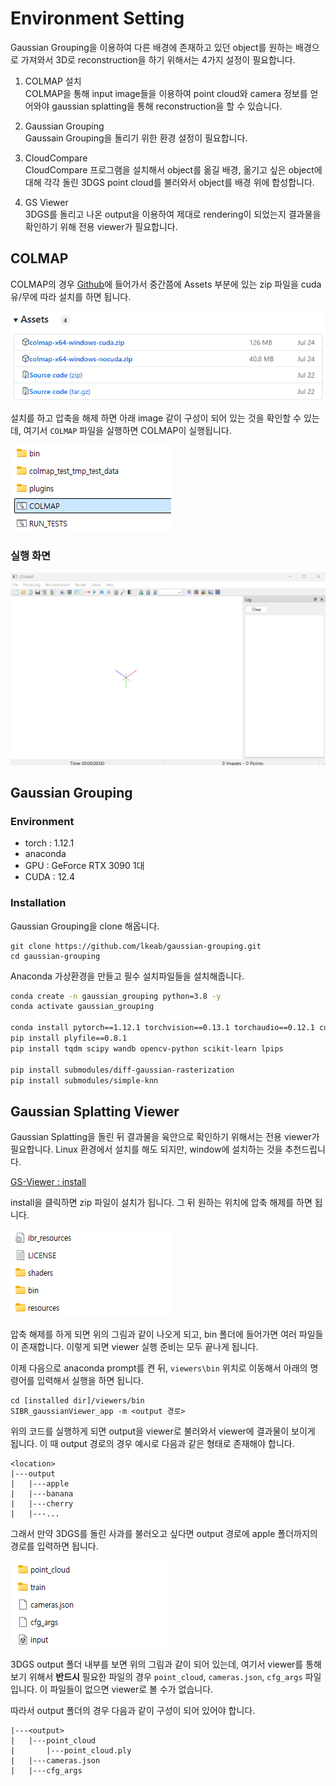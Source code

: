 # Environment Setting

Gaussian Grouping을 이용하여 다른 배경에 존재하고 있던 object를 원하는 배경으로 가져와서 3D로 reconstruction을 하기 위해서는 4가지 설정이 필요합니다.

1. COLMAP 설치\
 COLMAP을 통해 input image들을 이용하여 point cloud와 camera 정보를 얻어와야 gaussian splatting을 통해 reconstruction을 할 수 있습니다.

2. Gaussian Grouping\
 Gaussain Grouping을 돌리기 위한 환경 설정이 필요합니다.

3. CloudCompare\
 CloudCompare 프로그램을 설치해서 object를 옮길 배경, 옮기고 싶은 object에 대해 각각 돌린 3DGS point cloud를 불러와서 object를 배경 위에 합성합니다.

4. GS Viewer\
 3DGS를 돌리고 나온 output을 이용하여 제대로 rendering이 되었는지 결과물을 확인하기 위해 전용 viewer가 필요합니다.

## COLMAP

COLMAP의 경우 [Github](https://github.com/colmap/colmap/releases)에 들어가서 중간쯤에 Assets 부분에 있는 zip 파일을 cuda 유/무에 따라 설치를 하면 됩니다.

![down_colmap](https://github.com/Capstone-SW-Project/3D-Gaussian/blob/main/img/explain/down_colmap.png)

설치를 하고 압축을 해제 하면 아래 image 같이 구성이 되어 있는 것을 확인할 수 있는데, 여기서 ```COLMAP``` 파일을 실행하면 COLMAP이 실행됩니다.

![colmap](https://github.com/Capstone-SW-Project/3D-Gaussian/blob/main/img/explain/colmap.png)

### 실행 화면

![colmap_exe](https://github.com/Capstone-SW-Project/3D-Gaussian/blob/main/img/explain/colmap_exe.png)

## Gaussian Grouping

### Environment

- torch : 1.12.1
- anaconda
- GPU : GeForce RTX 3090 1대
- CUDA : 12.4

### Installation

Gaussian Grouping을 clone 해옵니다.

```
git clone https://github.com/lkeab/gaussian-grouping.git
cd gaussian-grouping
```

Anaconda 가상환경을 만들고 필수 설치파일들을 설치해줍니다.

```bash
conda create -n gaussian_grouping python=3.8 -y
conda activate gaussian_grouping 

conda install pytorch==1.12.1 torchvision==0.13.1 torchaudio==0.12.1 cudatoolkit=11.3 -c pytorch
pip install plyfile==0.8.1
pip install tqdm scipy wandb opencv-python scikit-learn lpips

pip install submodules/diff-gaussian-rasterization
pip install submodules/simple-knn
```

## Gaussian Splatting Viewer

Gaussian Splatting을 돌린 뒤 결과물을 육안으로 확인하기 위해서는 전용 viewer가 필요합니다. Linux 환경에서 설치를 해도 되지만, window에 설치하는 것을 추천드립니다.

[GS-Viewer : install](https://repo-sam.inria.fr/fungraph/3d-gaussian-splatting/binaries/viewers.zip)

install을 클릭하면 zip 파일이 설치가 됩니다. 그 뒤 원하는 위치에 압축 해제를 하면 됩니다.

![viewer](https://github.com/Capstone-SW-Project/3D-Gaussian/blob/main/img/explain/viewer.png)

압축 해제를 하게 되면 위의 그림과 같이 나오게 되고, bin 폴더에 들어가면 여러 파일들이 존재합니다. 이렇게 되면 viewer 실행 준비는 모두 끝나게 됩니다.

이제 다음으로 anaconda prompt를 켠 뒤, ```viewers\bin``` 위치로 이동해서 아래의 명령어를 입력해서 실행을 하면 됩니다.

```shell
cd [installed dir]/viewers/bin
SIBR_gaussianViewer_app -m <output 경로>
```

위의 코드를 실행하게 되면 output을 viewer로 불러와서 viewer에 결과물이 보이게 됩니다. 이 때 output 경로의 경우 예시로 다음과 같은 형태로 존재해야 합니다.

```
<location>
|---output
|   |---apple
|   |---banana
|   |---cherry
|   |---...
```

그래서 만약 3DGS를 돌린 사과를 불러오고 싶다면 output 경로에 apple 폴더까지의 경로를 입력하면 됩니다.

![output_dir](https://github.com/Capstone-SW-Project/3D-Gaussian/blob/main/img/explain/output_dir.png)

3DGS output 폴더 내부를 보면 위의 그림과 같이 되어 있는데, 여기서 viewer를 통해 보기 위해서 **반드시** 필요한 파일의 경우 ```point_cloud```, ```cameras.json```, ```cfg_args``` 파일입니다. 이 파일들이 없으면 viewer로 볼 수가 없습니다.

따라서 output 폴더의 경우 다음과 같이 구성이 되어 있어야 합니다.

```
|---<output>
|   |---point_cloud
|       |---point_cloud.ply
|   |---cameras.json
|   |---cfg_args
```

